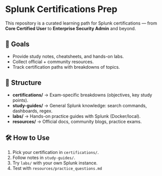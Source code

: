 # Splunk Certifications Prep

This repository is a curated learning path for Splunk certifications — from **Core Certified User** to **Enterprise Security Admin** and beyond.

## 🎯 Goals
- Provide study notes, cheatsheets, and hands-on labs.
- Collect official + community resources.
- Track certification paths with breakdowns of topics.

## 📂 Structure
- **certifications/** → Exam-specific breakdowns (objectives, key study points).
- **study-guides/** → General Splunk knowledge: search commands, dashboards, regex.
- **labs/** → Hands-on practice guides with Splunk (Docker/local).
- **resources/** → Official docs, community blogs, practice exams.


## 🛠 How to Use
1. Pick your certification in `certifications/`.
2. Follow notes in `study-guides/`.
3. Try `labs/` with your own Splunk instance.
4. Test with `resources/practice_questions.md`
